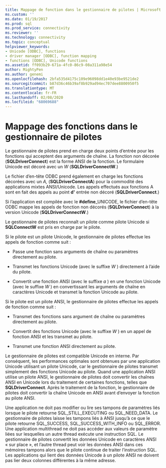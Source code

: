 ```yaml
---
title: Mappage de fonction dans le gestionnaire de pilotes | Microsoft Docs
ms.custom: ''
ms.date: 01/19/2017
ms.prod: sql
ms.prod_service: connectivity
ms.reviewer: ''
ms.technology: connectivity
ms.topic: conceptual
helpviewer_keywords:
- Unicode [ODBC], functions
- driver manager [ODBC], function mapping
- functions [ODBC], Unicode functions
ms.assetid: ff093b29-671a-4fc0-86c9-08a311a98e54
author: MightyPen
ms.author: genemi
ms.openlocfilehash: 2bfa535d4175c109e96098dd1e40e93be9521de2
ms.sourcegitcommit: b87d36c46b39af8b929ad94ec707dee8800950f5
ms.translationtype: MT
ms.contentlocale: fr-FR
ms.lasthandoff: 02/08/2020
ms.locfileid: "68069688"
---
```

# <a name="function-mapping-in-the-driver-manager"></a>Mappage des fonctions dans le gestionnaire de pilotes
Le gestionnaire de pilotes prend en charge deux points d’entrée pour les fonctions qui acceptent des arguments de chaîne. La fonction non décorée (**SQLDriverConnect**) est la forme ANSI de la fonction. Le formulaire Unicode est décoré avec un *W* (**SQLDriverConnectW**.)  
  
 Le fichier d’en-tête ODBC prend également en charge les fonctions décorées avec un *A,* (**SQLDriverConnectA**) pour la commodité des applications mixtes ANSI/Unicode. Les appels effectués aux fonctions A sont en fait des appels au point **d'** entrée non décoré (**SQLDriverConnect**.)  
  
 Si l’application est compilée avec le **#define**_UNICODE, le fichier d’en-tête ODBC mappe les appels de fonction non décorés (**SQLDriverConnect**) à la version Unicode (**SQLDriverConnectW**.)  
  
 Le gestionnaire de pilotes reconnaît un pilote comme pilote Unicode si **SQLConnectW** est pris en charge par le pilote.  
  
 Si le pilote est un pilote Unicode, le gestionnaire de pilotes effectue les appels de fonction comme suit :  
  
-   Passe une fonction sans arguments de chaîne ou paramètres directement au pilote.  
  
-   Transmet les fonctions Unicode (avec le suffixe *W* ) directement à l’aide du pilote.  
  
-   Convertit une fonction ANSI (avec le suffixe *a* ) en une fonction Unicode (avec le suffixe *W* ) en convertissant les arguments de chaîne en caractères Unicode et transmet la fonction Unicode au pilote.  
  
 Si le pilote est un pilote ANSI, le gestionnaire de pilotes effectue les appels de fonction comme suit :  
  
-   Transmet des fonctions sans argument de chaîne ou paramètres directement au pilote.  
  
-   Convertit des fonctions Unicode (avec le suffixe *W* ) en un appel de fonction ANSI et les transmet au pilote.  
  
-   Transmet une fonction ANSI directement au pilote.  
  
 Le gestionnaire de pilotes est compatible Unicode en interne. Par conséquent, les performances optimales sont obtenues par une application Unicode utilisant un pilote Unicode, car le gestionnaire de pilotes transmet simplement des fonctions Unicode au pilote. Quand une application ANSI utilise un pilote ANSI, le gestionnaire de pilotes doit convertir les chaînes ANSI en Unicode lors du traitement de certaines fonctions, telles que **SQLDriverConnect**. Après le traitement de la fonction, le gestionnaire de pilotes doit convertir la chaîne Unicode en ANSI avant d’envoyer la fonction au pilote ANSI.  
  
 Une application ne doit pas modifier ou lire ses tampons de paramètres liés lorsque le pilote retourne SQL_STILL_EXECUTING ou SQL_NEED_DATA. Le gestionnaire de pilotes laisse les tampons liés à ANSI jusqu’à ce que le pilote retourne SQL_SUCCESS, SQL_SUCCESS_WITH_INFO ou SQL_ERROR. Une application multithread ne doit pas accéder aux valeurs de paramètre liées sur lesquelles un autre thread exécute une instruction SQL. Le gestionnaire de pilotes convertit les données Unicode en caractères ANSI « sur place », et l’autre thread peut voir les données ANSI dans ces mémoires tampons alors que le pilote continue de traiter l’instruction SQL. Les applications qui lient des données Unicode à un pilote ANSI ne doivent pas lier deux colonnes différentes à la même adresse.
